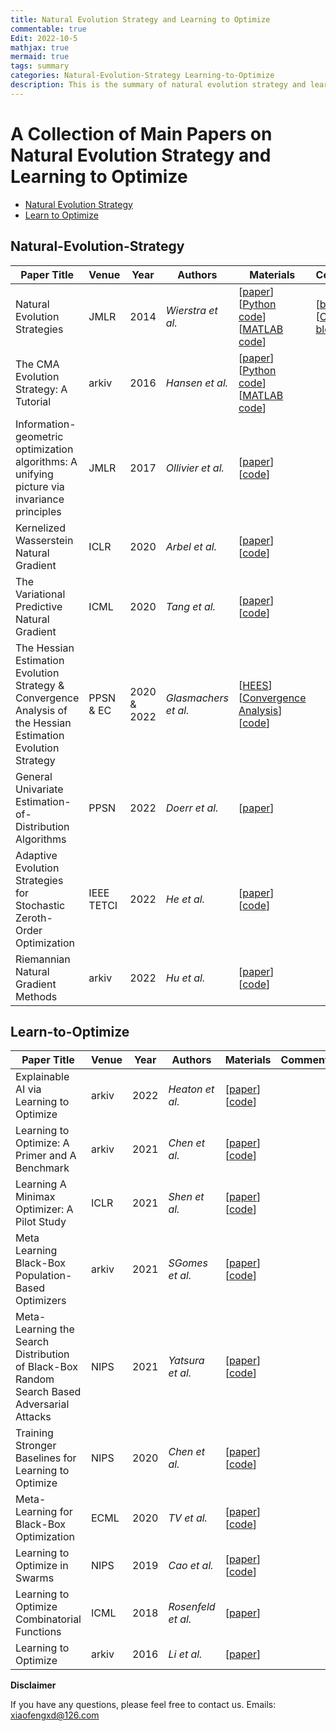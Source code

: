 ```yaml
---
title: Natural Evolution Strategy and Learning to Optimize
commentable: true
Edit: 2022-10-5
mathjax: true
mermaid: true
tags: summary
categories: Natural-Evolution-Strategy Learning-to-Optimize
description: This is the summary of natural evolution strategy and learning to optimize.
---
```


# A Collection of Main Papers on Natural Evolution Strategy and Learning to Optimize
- [Natural Evolution Strategy](#Natural-Evolution-Strategy)
- [Learn to Optimize](#Learn-to-Optimize)

## Natural-Evolution-Strategy

| Paper Title                                                  | Venue | Year | Authors        | Materials                                                    | Comment                                                      |
| ------------------------------------------------------------ | ----- | ---- | -------------- | ------------------------------------------------------------ | ------------------------------------------------------------ |
| Natural Evolution Strategies | JMLR  | 2014 | _Wierstra et al._ | [[paper](https://www.jmlr.org/papers/volume15/wierstra14a/wierstra14a.pdf)] [[Python code](https://people.idsia.ch/~tom/nes.html)] [[MATLAB code](https://people.idsia.ch/~tom/nes.html)] | [[blog](https://agustinus.kristia.de/techblog/2018/03/14/natural-gradient/)] [[Chinese blog](https://www.zhihu.com/question/266846405)] |
| The CMA Evolution Strategy: A Tutorial | arkiv  | 2016 | _Hansen et al._ | [[paper](https://arxiv.org/abs/1604.00772)] [[Python code](https://pypi.org/project/cmaes/)] [[MATLAB code](https://ww2.mathworks.cn/matlabcentral/fileexchange/52898-cma-es-in-matlab)] |  |
| Information-geometric optimization algorithms: A unifying picture via invariance principles | JMLR  | 2017 | _Ollivier et al._ | [[paper](https://www.jmlr.org/papers/volume18/14-467/14-467.pdf)] [[code](https://ludovicarnold.com/publications-fr/igocode/)] |  |
| Kernelized Wasserstein Natural Gradient | ICLR  | 2020 | _Arbel et al._ | [[paper](https://arxiv.org/abs/1910.09652)] [[code](https://github.com/MichaelArbel/KWNG)] |  |
| The Variational Predictive Natural Gradient | ICML  | 2020 | _Tang et al._ | [[paper](https://proceedings.mlr.press/v97/tang19c.html)] [[code](https://github.com/datang1992/VPNG)] |  |
| The Hessian Estimation Evolution Strategy & Convergence Analysis of the Hessian Estimation Evolution Strategy | PPSN & EC  | 2020 & 2022 | _Glasmachers et al._ | [[HEES](https://arxiv.org/pdf/2003.13256v1.pdf)] [[Convergence Analysis](https://direct.mit.edu/evco/article-abstract/30/1/27/102711/Convergence-Analysis-of-the-Hessian-Estimation)] [[code](https://www.ini.rub.de/the_institute/people/tobias-glasmachers/#software)] |  |
| General Univariate Estimation-of-Distribution Algorithms | PPSN  | 2022 | _Doerr et al._ | [[paper](https://link.springer.com/chapter/10.1007/978-3-031-14721-0_33)] |  |
| Adaptive Evolution Strategies for Stochastic Zeroth-Order Optimization | IEEE TETCI  | 2022 | _He et al._ | [[paper](https://ieeexplore.ieee.org/abstract/document/9718120)] [[code](https://github.com/hxyokokok/SES)] |  |
| Riemannian Natural Gradient Methods | arkiv  | 2022 | _Hu et al._ | [[paper](https://arxiv.org/abs/2207.07287)] [[code](https://github.com/hiroyuki-kasai/RSOpt)] |  |

## Learn-to-Optimize

| Paper Title                                                  | Venue | Year | Authors        | Materials                                                    | Comment                                                      |
| ------------------------------------------------------------ | ----- | ---- | -------------- | ------------------------------------------------------------ | ------------------------------------------------------------ |
| Explainable AI via Learning to Optimize | arkiv  | 2022 | _Heaton et al._ | [[paper](https://arxiv.org/abs/2204.14174)] [[code](https://github.com/typal-research/xai-l2o)] |  |
| Learning to Optimize: A Primer and A Benchmark | arkiv  | 2021 | _Chen et al._ | [[paper](https://arxiv.org/abs/2103.12828)] [[code](https://github.com/VITA-Group/Open-L2O)] |  |
| Learning A Minimax Optimizer: A Pilot Study | ICLR  | 2021 | _Shen et al._ | [[paper](https://openreview.net/forum?id=nkIDwI6oO4_)] [[code](https://github.com/VITA-Group/L2O-Minimax)] |  |
| Meta Learning Black-Box Population-Based Optimizers | arkiv  | 2021 | _SGomes et al._ | [[paper](https://arxiv.org/abs/2103.03526)] [[code](https://github.com/optimization-toolbox)] |  |
| Meta-Learning the Search Distribution of Black-Box Random Search Based Adversarial Attacks | NIPS  | 2021 | _Yatsura et al._ | [[paper](https://proceedings.neurips.cc/paper/2021/hash/fdb55ce855129e05da8374059cc82728-Abstract.html)] [[code](https://github.com/boschresearch/meta-rs)] |  |
| Training Stronger Baselines for Learning to Optimize | NIPS  | 2020 | _Chen et al._ | [[paper](https://proceedings.neurips.cc/paper/2020/hash/51f4efbfb3e18f4ea053c4d3d282c4e2-Abstract.html)] [[code](https://github.com/VITA-Group/L2O-Training-Techniques)] |  |
| Meta-Learning for Black-Box Optimization | ECML  | 2020 | _TV et al._ | [[paper](https://link.springer.com/chapter/10.1007/978-3-030-46147-8_22)] [[code](https://github.com/lightingghost/chemopt)] |  |
| Learning to Optimize in Swarms | NIPS  | 2019 | _Cao et al._ | [[paper](https://proceedings.neurips.cc/paper/2019/hash/ec04e8ebba7e132043e5b4832e54f070-Abstract.html)] [[code](https://github.com/Shen-Lab/LOIS)] |  |
| Learning to Optimize Combinatorial Functions | ICML  | 2018 | _Rosenfeld et al._ | [[paper](http://proceedings.mlr.press/v80/rosenfeld18a.html)] |  |
| Learning to Optimize | arkiv  | 2016 | _Li et al._ | [[paper](https://arxiv.org/abs/1606.01885)]  |  |


**Disclaimer**

If you have any questions, please feel free to contact us.
Emails: xiaofengxd@126.com

